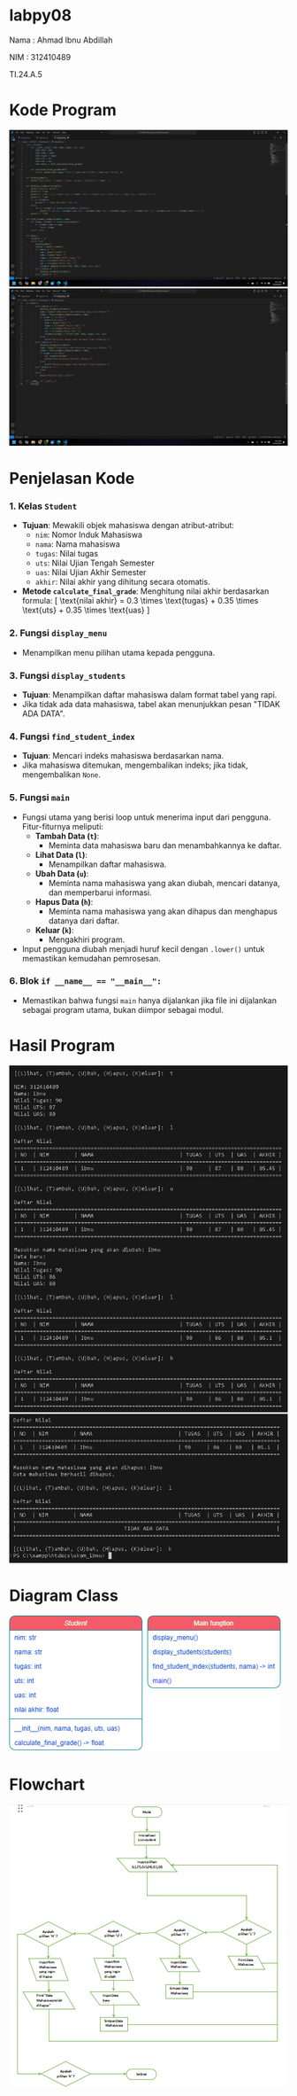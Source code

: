 # labpy08

Nama : Ahmad Ibnu Abdillah

NIM : 312410489

TI.24.A.5

# Kode Program

![Foto](https://github.com/AhmadIbnuAbdillah/Foto/blob/9e72bc14c4ba0e4c3070bc981b008e75d1c41c7f/Screenshot%202024-12-10%20204122.png)
![Foto](https://github.com/AhmadIbnuAbdillah/Foto/blob/9e72bc14c4ba0e4c3070bc981b008e75d1c41c7f/Screenshot%202024-12-10%20204134.png)

# Penjelasan Kode

### 1. **Kelas `Student`**
   - **Tujuan**: Mewakili objek mahasiswa dengan atribut-atribut:
     - `nim`: Nomor Induk Mahasiswa
     - `nama`: Nama mahasiswa
     - `tugas`: Nilai tugas
     - `uts`: Nilai Ujian Tengah Semester
     - `uas`: Nilai Ujian Akhir Semester
     - `akhir`: Nilai akhir yang dihitung secara otomatis.
   - **Metode `calculate_final_grade`**: Menghitung nilai akhir berdasarkan formula:
     \[
     \text{nilai akhir} = 0.3 \times \text{tugas} + 0.35 \times \text{uts} + 0.35 \times \text{uas}
     \]

### 2. **Fungsi `display_menu`**
   - Menampilkan menu pilihan utama kepada pengguna.

### 3. **Fungsi `display_students`**
   - **Tujuan**: Menampilkan daftar mahasiswa dalam format tabel yang rapi.
   - Jika tidak ada data mahasiswa, tabel akan menunjukkan pesan "TIDAK ADA DATA".

### 4. **Fungsi `find_student_index`**
   - **Tujuan**: Mencari indeks mahasiswa berdasarkan nama.
   - Jika mahasiswa ditemukan, mengembalikan indeks; jika tidak, mengembalikan `None`.

### 5. **Fungsi `main`**
   - Fungsi utama yang berisi loop untuk menerima input dari pengguna. Fitur-fiturnya meliputi:
     - **Tambah Data (`t`)**:
       - Meminta data mahasiswa baru dan menambahkannya ke daftar.
     - **Lihat Data (`l`)**:
       - Menampilkan daftar mahasiswa.
     - **Ubah Data (`u`)**:
       - Meminta nama mahasiswa yang akan diubah, mencari datanya, dan memperbarui informasi.
     - **Hapus Data (`h`)**:
       - Meminta nama mahasiswa yang akan dihapus dan menghapus datanya dari daftar.
     - **Keluar (`k`)**:
       - Mengakhiri program.
   - Input pengguna diubah menjadi huruf kecil dengan `.lower()` untuk memastikan kemudahan pemrosesan.

### 6. **Blok `if __name__ == "__main__":`**
   - Memastikan bahwa fungsi `main` hanya dijalankan jika file ini dijalankan sebagai program utama, bukan diimpor sebagai modul.

# Hasil Program

![Foto](https://github.com/AhmadIbnuAbdillah/Foto/blob/b4c14e452d48e14b6e0af0c76741110c01fa92fa/Screenshot%202024-12-10%20203158.png)
![Foto](https://github.com/AhmadIbnuAbdillah/Foto/blob/b4c14e452d48e14b6e0af0c76741110c01fa92fa/Screenshot%202024-12-10%20203234.png)

# Diagram Class

![Foto](https://github.com/AhmadIbnuAbdillah/Foto/blob/6b1ae54f8dda9eeade2f651829611296b8072dcd/scr6.png)

# Flowchart
![Foto](https://github.com/AhmadIbnuAbdillah/Foto/blob/c32c66e2c93928ed56806ccd241f87484e532b3d/scr5%20(1).png)

